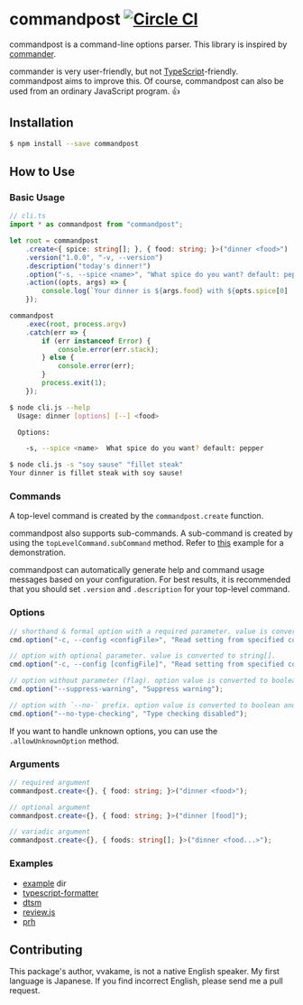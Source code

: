 # commandpost [![Circle CI](https://circleci.com/gh/vvakame/commandpost.png?style=badge)](https://circleci.com/gh/vvakame/commandpost)

commandpost is a command-line options parser.
This library is inspired by [commander](https://www.npmjs.com/package/commander).

commander is very user-friendly, but not [TypeScript](https://www.npmjs.com/package/typescript)-friendly.
commandpost aims to improve this.
Of course, commandpost can also be used from an ordinary JavaScript program. :+1:

## Installation

```bash
$ npm install --save commandpost
```

## How to Use

### Basic Usage

```ts
// cli.ts
import * as commandpost from "commandpost";

let root = commandpost
	.create<{ spice: string[]; }, { food: string; }>("dinner <food>")
	.version("1.0.0", "-v, --version")
	.description("today's dinner!")
	.option("-s, --spice <name>", "What spice do you want? default: pepper")
	.action((opts, args) => {
		console.log(`Your dinner is ${args.food} with ${opts.spice[0] || "pepper"}!`);
	});

commandpost
	.exec(root, process.argv)
	.catch(err => {
		if (err instanceof Error) {
			console.error(err.stack);
		} else {
			console.error(err);
		}
		process.exit(1);
	});
```

```bash
$ node cli.js --help
  Usage: dinner [options] [--] <food>

  Options:

    -s, --spice <name>  What spice do you want? default: pepper

$ node cli.js -s "soy sause" "fillet steak"
Your dinner is fillet steak with soy sause!
```

### Commands

A top-level command is created by the `commandpost.create` function.

commandpost also supports sub-commands.
A sub-command is created by using the `topLevelCommand.subCommand` method.
Refer to [this](https://github.com/vvakame/commandpost/blob/master/example/usage.ts#L36) example for a demonstration.

commandpost can automatically generate help and command usage messages based on your configuration. For best results, it is recommended that you should set `.version` and `.description` for your top-level command.


### Options

```ts
// shorthand & formal option with a required parameter. value is converted to string[].
cmd.option("-c, --config <configFile>", "Read setting from specified config file path");

// option with optional parameter. value is converted to string[].
cmd.option("-c, --config [configFile]", "Read setting from specified config file path");

// option without parameter (flag). option value is converted to boolean and defaults to `false`.
cmd.option("--suppress-warning", "Suppress warning");

// option with `--no-` prefix. option value is converted to boolean and defaults to true.
cmd.option("--no-type-checking", "Type checking disabled");
```

If you want to handle unknown options, you can use the `.allowUnknownOption` method.

### Arguments

```ts
// required argument
commandpost.create<{}, { food: string; }>("dinner <food>");

// optional argument
commandpost.create<{}, { food: string; }>("dinner [food]");

// variadic argument
commandpost.create<{}, { foods: string[]; }>("dinner <food...>");
```

### Examples

* [example](https://github.com/vvakame/commandpost/blob/master/example/usage.ts) dir
* [typescript-formatter](https://github.com/vvakame/typescript-formatter/blob/master/lib/cli.ts)
* [dtsm](https://github.com/vvakame/dtsm/blob/master/lib/cli.ts)
* [review.js](https://github.com/vvakame/review.js/blob/master/lib/cli.ts)
* [prh](https://github.com/vvakame/prh/blob/master/lib/cli.ts)

## Contributing

This package's author, vvakame, is not a native English speaker. My first language is Japanese.
If you find incorrect English, please send me a pull request.
